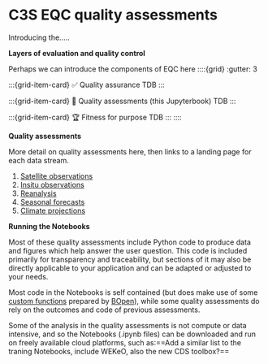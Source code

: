 # C3S EQC quality assessments

Introducing the.....

**Layers of evaluation and quality control**

Perhaps we can introduce the components of EQC here
::::{grid}
:gutter: 3

:::{grid-item-card} ✅ Quality assurance
TDB
:::

:::{grid-item-card} 🧭 Quality assessments (this Jupyterbook)
TDB
:::

:::{grid-item-card} 🏆 Fitness for purpose
TDB
:::
::::

**Quality assessments**

More detail on quality assessments here, then links to a landing page for each data stream.

1. [Satellite observations](/satellite/satellite.md)
2. [Insitu observations](/insitu/insitu.md)
3. [Reanalysis](/reanalysis/reanalysis.md)
4. [Seasonal forecasts](/seasonal/seasonal.md)
5. [Climate projections](/projections/projections.md)

**Running the Notebooks**

Most of these quality assessments include Python code to produce data and figures which help answer the user question. This code is included primarily for transparency and traceability, but sections of it may also be directly applicable to your application and can be adapted or adjusted to your needs.

Most code in the Notebooks is self contained (but does make use of some [custom functions](https://github.com/bopen/c3s-eqc-automatic-quality-control/tree/main/c3s_eqc_automatic_quality_control) prepared by [BOpen](https://www.bopen.eu/)), while some quality assessments do rely on the outcomes and code of previous assessments.

Some of the analysis in the quality assessments is not compute or data intensive, and so the Notebooks (.ipynb files) can be downloaded and run on freely available cloud platforms, such as:==Add a similar list to the traning Notebooks, include WEKeO, also the new CDS toolbox?==
